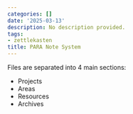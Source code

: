 ```yaml
---
categories: []
date: '2025-03-13'
description: No description provided.
tags:
- zettlekasten
title: PARA Note System
---
```


Files are separated into 4 main sections:

- Projects
- Areas
- Resources
- Archives